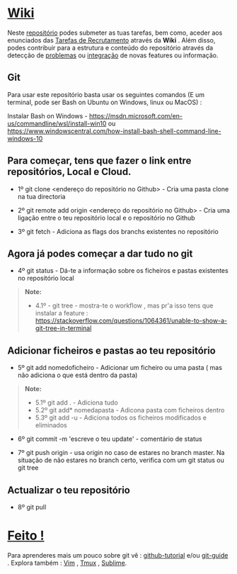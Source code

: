 [Wiki](https://github.com/bmalbusca/RecrutamentoFST/wiki)
=========

Neste [repositório](https://github.com/bmalbusca/RecrutamentoFST) podes submeter as tuas tarefas, bem como, aceder aos enunciados das [Tarefas de Recrutamento](https://github.com/bmalbusca/RecrutamentoFST/wiki) através da **Wiki** . Além disso, podes contribuir para a estrutura e conteúdo do repositório através da detecção de [problemas](https://github.com/bmalbusca/RecrutamentoFST/issues) ou [integração](https://github.com/bmalbusca/RecrutamentoFST/projects) de novas features ou informação.  


Git
-------------

Para usar este repositório basta usar os seguintes comandos (E um terminal, pode ser Bash on Ubuntu on Windows, linux ou MacOS) :

  Instalar Bash on Windows - https://msdn.microsoft.com/en-us/commandline/wsl/install-win10 ou https://www.windowscentral.com/how-install-bash-shell-command-line-windows-10

  Para começar, tens que fazer o link entre repositórios, Local e Cloud.
-------------
- 1º git clone <endereço do repositório no Github> - Cria uma pasta clone na tua directoria

- 2º git remote add origin <endereço do repositório no Github> - Cria uma ligação entre o teu repositório local e o repositório no Github

- 3º git fetch - Adiciona as flags dos branchs existentes no repositório


 Agora já podes começar a dar tudo no git
-------------
- 4º git status - Dá-te a informação sobre os ficheiros e pastas existentes no repositório local
> **Note:**
>  -  4.1º - git tree - mostra-te o workflow , mas pr'a isso tens que instalar a feature : https://stackoverflow.com/questions/1064361/unable-to-show-a-git-tree-in-terminal


 Adicionar ficheiros e pastas ao teu repositório
-------------
- 5º git add nomedoficheiro - Adicionar um ficheiro ou uma pasta ( mas não adiciona o que está dentro da pasta)

> **Note:**
> - 5.1º git add . - Adiciona tudo
> - 5.2º git add* nomedapasta - Adicona pasta com ficheiros dentro
> - 5.3º git add -u - Adiciona todos os ficheiros modificados e eliminados

- 6º git commit -m 'escreve o teu update' - comentário de status

- 7º git push origin - usa origin no caso de estares no branch master. Na situação de não estares no branch certo, verifica com um git status ou git tree

 Actualizar o teu repositório
 -------------

- 8º git pull

[Feito !](https://github.com/bmalbusca/RecrutamentoFST/network) 
=========

Para aprenderes mais um pouco sobre git vê : [github-tutorial](http://product.hubspot.com/blog/git-and-github-tutorial-for-beginners) e/ou  [git-guide]( http://rogerdudler.github.io/git-guide/)
. Explora também : [Vim](http://www.openvim.com) , [Tmux](http://www.hamvocke.com/blog/a-quick-and-easy-guide-to-tmux/) , [Sublime](https://www.sublimetext.com).
 
